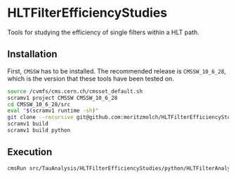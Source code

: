 # HLTFilterEfficiencyStudies

Tools for studying the efficiency of single filters within a HLT path.
 

## Installation

First, ``CMSSW``  has to be installed. The recommended release is ``CMSSW_10_6_28``, which is the version that these tools have been tested on.

```bash
source /cvmfs/cms.cern.ch/cmsset_default.sh
scramv1 project CMSSW CMSSW_10_6_28
cd CMSSW_10_6_28/src
eval "$(scramv1 runtime -sh)"
git clone --recursive git@github.com:moritzmolch/HLTFilterEfficiencyStudies.git TauAnalysis/HLTFilterEfficiencyStudies
scramv1 build
scramv1 build python
```


## Execution

```bash
cmsRun src/TauAnalysis/HLTFilterEfficiencyStudies/python/HLTFilterAnalyzer_cfg.py inputFiles=<URI of file 1>,<URI of file 2>,...,<URI of file N> hltPaths=<name of HLT path 1>,<name of HLT path 2>,...,<name of HLT path N> triggerResultsProcess=HLT
```
```
